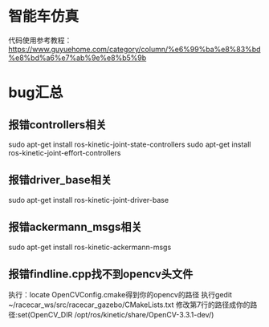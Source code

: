 # 智能车仿真
代码使用参考教程：https://www.guyuehome.com/category/column/%e6%99%ba%e8%83%bd%e8%bd%a6%e7%ab%9e%e8%b5%9b
# bug汇总

## 报错controllers相关
sudo apt-get install ros-kinetic-joint-state-controllers
sudo apt-get install ros-kinetic-joint-effort-controllers

## 报错driver_base相关
sudo apt-get install ros-kinetic-joint-driver-base

## 报错ackermann_msgs相关
sudo apt-get install ros-kinetic-ackermann-msgs

## 报错findline.cpp找不到opencv头文件
执行：locate OpenCVConfig.cmake得到你的opencv的路径
执行gedit ~/racecar_ws/src/racecar_gazebo/CMakeLists.txt
修改第7行的路径成你的路径:set(OpenCV_DIR /opt/ros/kinetic/share/OpenCV-3.3.1-dev/)


